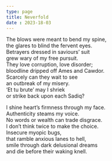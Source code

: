```yaml
---
type: page
title: Neverfold
date : 2023-18-03
---
```



The blows were meant to bend my spine, <br>
the glares to blind the fervent eyes. <br>
Betrayers dressed in saviours’ suit <br>
grew wary of my free pursuit. <br>
They love corruption, love disorder; <br>
bloodline dripped off Ames and Cawdor. <br>
Scarcely can they wait to see <br>
an outbreak of my misery. <br>
‘Et tu brute’ may I shriek <br>
or strike back upon each Sadiq? <br>

I shine heart’s firmness through my face. <br>
Authenticity steams my voice. <br>
No words or wealth can trade disgrace. <br>
I don’t think twice to make the choice. <br>
Insecure myopic bugs, <br>
that ramble anxious lanes to hell, <br>
smile through dark delusional dreams <br>
and die before their waking knell. <br>

